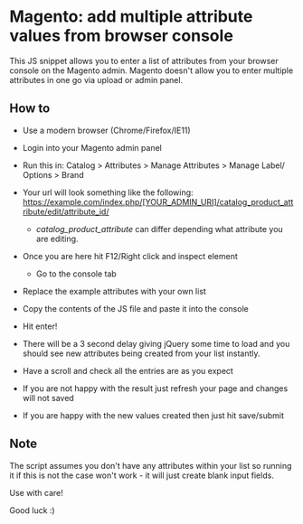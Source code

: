 # Magento: add multiple attribute values from browser console
This JS snippet allows you to enter a list of attributes from your browser console on the Magento admin. Magento doesn't allow you to enter multiple attributes in one go via upload or admin panel. 

## How to
- Use a modern browser (Chrome/Firefox/IE11)
- Login into your Magento admin panel
- Run this in: Catalog > Attributes > Manage Attributes > Manage Label/ Options > Brand
- Your url will look something like the following: https://example.com/index.php/[YOUR_ADMIN_URI]/catalog_product_attribute/edit/attribute_id/
  - *catalog_product_attribute* can differ depending what attribute you are editing.

- Once you are here hit F12/Right click and inspect element 
  - Go to the console tab 
- Replace the example attributes with your own list 
- Copy the contents of the JS file and paste it into the console 
- Hit enter!
- There will be a 3 second delay giving jQuery some time to load and you should see new attributes being created from your list instantly.
- Have a scroll and check all the entries are as you expect
- If you are not happy with the result just refresh your page and changes will not saved
- If you are happy with the new values created then just hit save/submit

## Note
The script assumes you don't have any attributes within your list so running it if this is not the case won't work - it will just create blank input fields.

Use with care! 

Good luck :)
